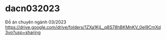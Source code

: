 # dacn032023
Đồ án chuyên ngành 03/2023
https://drive.google.com/drive/folders/1ZXa1KjL_q8S78hBKMnKV_0el9CmXd3vo?usp=sharing
